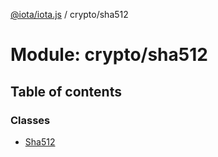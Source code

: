 [@iota/iota.js](../README.md) / crypto/sha512

# Module: crypto/sha512

## Table of contents

### Classes

- [Sha512](../classes/crypto/sha512.sha512.md)

